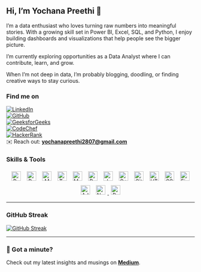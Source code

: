 ## Hi, I’m Yochana Preethi 👋  
I’m a data enthusiast who loves turning raw numbers into meaningful stories. With a growing skill set in Power BI, Excel, SQL, and Python, I enjoy building dashboards and visualizations that help people see the bigger picture.

I’m currently exploring opportunities as a Data Analyst where I can contribute, learn, and grow.

When I’m not deep in data, I’m probably blogging, doodling, or finding creative ways to stay curious.

### Find me on  
[![LinkedIn](https://img.shields.io/badge/LinkedIn-0A66C2?style=for-the-badge&logo=linkedin&logoColor=white)](https://linkedin.com/in/yochanapreethi)  
[![GitHub](https://img.shields.io/badge/GitHub-181717?style=for-the-badge&logo=github&logoColor=white)](https://github.com/yochanapreethi)  
[![GeeksforGeeks](https://img.shields.io/badge/GFG-2F8D46?style=for-the-badge&logo=geeksforgeeks&logoColor=white)](https://auth.geeksforgeeks.org/user/yochanapreethi/practice)  
[![CodeChef](https://img.shields.io/badge/CodeChef-5B4638?style=for-the-badge&logo=codechef&logoColor=white)](https://www.codechef.com/users/yochanapreethi)  
[![HackerRank](https://img.shields.io/badge/HackerRank-2EC866?style=for-the-badge&logo=hackerrank&logoColor=white)](https://www.hackerrank.com/yochanapreethi)  
✉️ Reach out: **yochanapreethi2807@gmail.com**

### Skills & Tools  

<p align="center">
  <a href="https://www.python.org/" target="_blank"><img src="https://cdn.jsdelivr.net/gh/devicons/devicon/icons/python/python-original.svg" alt="Python" width="25" height="25" style="margin:6px"/></a>
  <a href="https://powerbi.microsoft.com/" target="_blank"><img src="https://img.icons8.com/color/48/power-bi.png" alt="Power BI" width="25" height="25" style="margin:6px"/></a>
  <a href="https://www.microsoft.com/en-in/microsoft-365/excel" target="_blank"><img src="https://img.icons8.com/color/48/microsoft-excel-2019--v1.png" alt="MS Excel" width="25" height="25" style="margin:6px"/></a>
  <a href="https://www.tableau.com/" target="_blank"><img src="https://img.icons8.com/color/48/tableau-software.png" alt="Tableau" width="25" height="25" style="margin:6px"/></a>
  <a href="https://www.mysql.com/" target="_blank"><img src="https://cdn.jsdelivr.net/gh/devicons/devicon/icons/mysql/mysql-original.svg" alt="MySQL" width="25" height="25" style="margin:6px"/></a>
  <a href="https://www.postgresql.org/" target="_blank"><img src="https://cdn.jsdelivr.net/gh/devicons/devicon/icons/postgresql/postgresql-original.svg" alt="PostgreSQL" width="25" height="25" style="margin:6px"/></a>
  <a href="https://www.java.com/" target="_blank"><img src="https://cdn.jsdelivr.net/gh/devicons/devicon/icons/java/java-original.svg" alt="Java" width="25" height="25" style="margin:6px"/></a>
  <a href="https://cplusplus.com/" target="_blank"><img src="https://cdn.jsdelivr.net/gh/devicons/devicon/icons/cplusplus/cplusplus-original.svg" alt="C++" width="25" height="25" style="margin:6px"/></a>
  <a href="https://github.com/" target="_blank"><img src="https://cdn.jsdelivr.net/gh/devicons/devicon/icons/github/github-original.svg" alt="GitHub" width="25" height="25" style="margin:6px"/></a>
  <a href="https://html.spec.whatwg.org/" target="_blank"><img src="https://cdn.jsdelivr.net/gh/devicons/devicon/icons/html5/html5-original.svg" alt="HTML" width="25" height="25" style="margin:6px"/></a>
  <a href="https://www.w3.org/Style/CSS/" target="_blank"><img src="https://cdn.jsdelivr.net/gh/devicons/devicon/icons/css3/css3-original.svg" alt="CSS" width="25" height="25" style="margin:6px"/></a>
  <a href="https://www.figma.com/" target="_blank"><img src="https://cdn.jsdelivr.net/gh/devicons/devicon/icons/figma/figma-original.svg" alt="Figma" width="25" height="25" style="margin:6px"/></a>
  <a href="https://www.adobe.com/in/products/illustrator.html" target="_blank"><img src="https://img.icons8.com/color/48/adobe-illustrator--v1.png" alt="Adobe Illustrator" width="25" height="25" style="margin:6px"/></a>
  <a href="https://numpy.org/" target="_blank">
  <img src="https://upload.wikimedia.org/wikipedia/commons/3/31/NumPy_logo_2020.svg" alt="NumPy" width="25" height="25" style="margin:6px"/>
</a>
  <a href="https://pandas.pydata.org/" target="_blank"><img src="https://cdn.jsdelivr.net/gh/devicons/devicon/icons/pandas/pandas-original.svg" alt="Pandas" width="25" height="25" style="margin:6px"/></a>
</p>

---

### GitHub Streak  

[![GitHub Streak](https://streak-stats.demolab.com?user=yochanapreethi&theme=default&hide_border=true)](https://git.io/streak-stats)

---

### 📖 Got a minute?  
Check out my latest insights and musings on [**Medium**](https://medium.com/@yochanapreethi).
